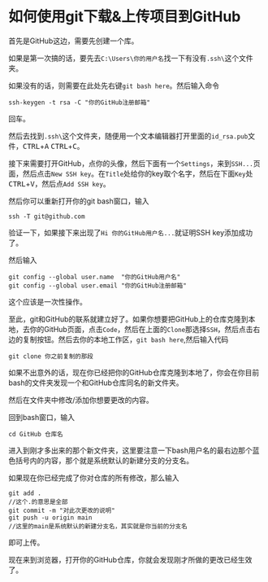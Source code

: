 # 如何使用git下载&上传项目到GitHub

首先是GitHub这边，需要先创建一个库。

如果是第一次搞的话，要先去`C:\Users\你的用户名`找一下有没有`.ssh\`这个文件夹。

如果没有的话，则需要在此处先右键`git bash here`。然后输入命令
```
ssh-keygen -t rsa -C "你的GitHub注册邮箱"
```
回车。

然后去找到`.ssh\`这个文件夹，随便用一个文本编辑器打开里面的`id_rsa.pub`文件，<kbd>CTRL</kbd>+<kbd>A</kbd> <kbd>CTRL</kbd>+<kbd>C</kbd>。

接下来需要打开GitHub，点你的头像，然后下面有一个`Settings`，来到`SSH...`页面，然后点击`New SSH key`。在`Title`处给你的key取个名字，然后在下面`Key`处<kbd>CTRL</kbd>+<kbd>V</kbd>，然后点`Add SSH key`。

然后你可以重新打开你的git bash窗口，输入
```
ssh -T git@github.com
```
验证一下，如果接下来出现了`Hi 你的GitHub用户名...`就证明SSH key添加成功了。

然后输入
```
git config --global user.name  "你的GitHub用户名" 
git config --global user.email "你的GitHub注册邮箱"
```
这个应该是一次性操作。

至此，git和GitHub的联系就建立好了。如果你想要把GitHub上的仓库克隆到本地，去你的GitHub页面，点击`Code`，然后在上面的`Clone`那选择`SSH`，然后点击右边的复制按钮。然后去你的本地工作区，`git bash here`,然后输入代码
```
git clone 你之前复制的那段
```
如果不出意外的话，现在你已经把你的GitHub仓库克隆到本地了，你会在你目前bash的文件夹发现一个和GitHub仓库同名的新文件夹。

然后在文件夹中修改/添加你想要更改的内容。

回到bash窗口，输入
```
cd GitHub 仓库名
```
进入到刚才多出来的那个新文件夹，这里要注意一下bash用户名的最右边那个蓝色括号内的内容，那个就是系统默认的新建分支的分支名。

如果现在你已经完成了你对仓库的所有修改，那么输入
```
git add .
//这个.的意思是全部
git commit -m "对此次更改的说明"
git push -u origin main
//这里的main是系统默认的新建分支名，其实就是你当前的分支名
```
即可上传。

现在来到浏览器，打开你的GitHub仓库，你就会发现刚才所做的更改已经生效了。